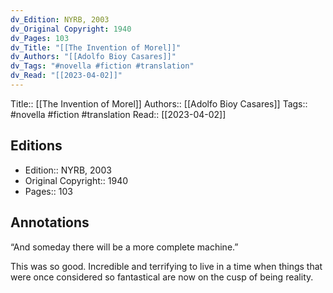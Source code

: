 ```yaml
---
dv_Edition: NYRB, 2003
dv_Original Copyright: 1940
dv_Pages: 103
dv_Title: "[[The Invention of Morel]]"
dv_Authors: "[[Adolfo Bioy Casares]]"
dv_Tags: "#novella #fiction #translation"
dv_Read: "[[2023-04-02]]"
---
```

Title:: [[The Invention of Morel]]
Authors:: [[Adolfo Bioy Casares]]
Tags:: #novella #fiction #translation 
Read:: [[2023-04-02]]

## Editions
- Edition:: NYRB, 2003
- Original Copyright::  1940
- Pages:: 103

## Annotations

“And someday there will be a more complete machine.”  
  
This was so good. Incredible and terrifying to live in a time when things that were once considered so fantastical are now on the cusp of being reality.